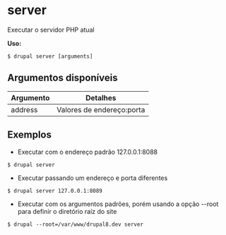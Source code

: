 # server
Executar o servidor PHP atual

**Uso:**
```
$ drupal server [arguments]
```

## Argumentos disponíveis
Argumento | Detalhes
---------|-------------
address | Valores de endereço:porta

## Exemplos
* Executar com o endereço padrão 127.0.0.1:8088
```
$ drupal server
```
* Executar passando um endereço e porta diferentes
```
$ drupal server 127.0.0.1:8089
```
* Executar com os argumentos padrões, porém usando a opção --root para definir o diretório raíz do site
```
$ drupal --root=/var/www/drupal8.dev server
```
